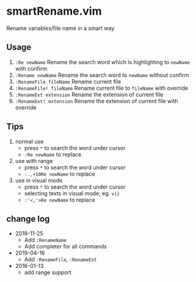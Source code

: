 # smartRename.vim

Rename variables/file name in a smart way

## Usage

1. `:Re newName` Rename the search word which is highlighting to `newName` with confirm
1. `:Rename newName` Rename the search word to `newName` without confirm
1. `:RenameFile fileName` Rename current file
1. `:RenameFile! fileName` Rename current file to `fileName` with override
1. `:RenameExt extension` Rename the extension of current file
1. `:RenameExt! extension` Rename the extension of current file with override

## Tips

1. normal use
    - press `*` to search the word under cursor
    - `:Re newName` to replace
1. use with range
    - press `*` to search the word under cursor
    - `:.,+10Re newName` to replace
1. use in visual mode
    - press `*` to search the word under cursor
    - selecting texts in visual mode, eg. `vi}`
    - `:'<,'>Re newName` to replace

## change log

-   2019-11-25
    -   Add `:RenameName`
    -   Add completer for all commands
-   2019-04-16
    -   Add `:RenameFile`, `:RenameExt`
-   2016-01-13
    -   add range support
